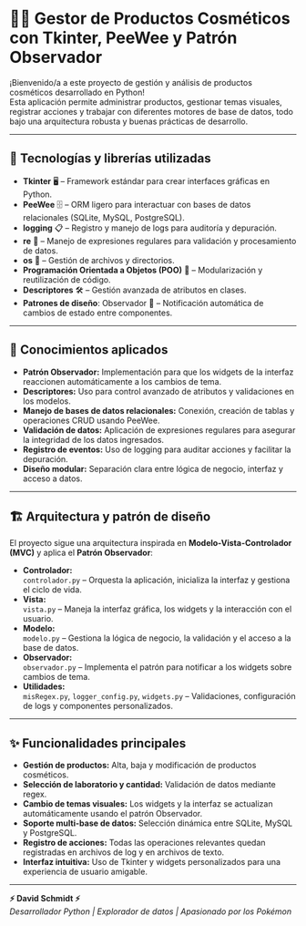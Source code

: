 # 🐱‍💻 Gestor de Productos Cosméticos con Tkinter, PeeWee y Patrón Observador

¡Bienvenido/a a este proyecto de gestión y análisis de productos cosméticos desarrollado en Python!  
Esta aplicación permite administrar productos, gestionar temas visuales, registrar acciones y trabajar con diferentes motores de base de datos, todo bajo una arquitectura robusta y buenas prácticas de desarrollo.

---

## 🚀 Tecnologías y librerías utilizadas

- **Tkinter** 🖥️ – Framework estándar para crear interfaces gráficas en Python.
- **PeeWee** 🗄️ – ORM ligero para interactuar con bases de datos relacionales (SQLite, MySQL, PostgreSQL).
- **logging** 📋 – Registro y manejo de logs para auditoría y depuración.
- **re** 🔎 – Manejo de expresiones regulares para validación y procesamiento de datos.
- **os** 📁 – Gestión de archivos y directorios.
- **Programación Orientada a Objetos (POO)** 🧩 – Modularización y reutilización de código.
- **Descriptores** 🛠️ – Gestión avanzada de atributos en clases.
- **Patrones de diseño**: Observador 👀 – Notificación automática de cambios de estado entre componentes.

---

## 🧠 Conocimientos aplicados

- **Patrón Observador:** Implementación para que los widgets de la interfaz reaccionen automáticamente a los cambios de tema.
- **Descriptores:** Uso para control avanzado de atributos y validaciones en los modelos.
- **Manejo de bases de datos relacionales:** Conexión, creación de tablas y operaciones CRUD usando PeeWee.
- **Validación de datos:** Aplicación de expresiones regulares para asegurar la integridad de los datos ingresados.
- **Registro de eventos:** Uso de logging para auditar acciones y facilitar la depuración.
- **Diseño modular:** Separación clara entre lógica de negocio, interfaz y acceso a datos.

---

## 🏗️ Arquitectura y patrón de diseño

El proyecto sigue una arquitectura inspirada en **Modelo-Vista-Controlador (MVC)** y aplica el **Patrón Observador**:

- **Controlador:**  
  `controlador.py` – Orquesta la aplicación, inicializa la interfaz y gestiona el ciclo de vida.
- **Vista:**  
  `vista.py` – Maneja la interfaz gráfica, los widgets y la interacción con el usuario.
- **Modelo:**  
  `modelo.py` – Gestiona la lógica de negocio, la validación y el acceso a la base de datos.
- **Observador:**  
  `observador.py` – Implementa el patrón para notificar a los widgets sobre cambios de tema.
- **Utilidades:**  
  `misRegex.py`, `logger_config.py`, `widgets.py` – Validaciones, configuración de logs y componentes personalizados.

---
## ✨ Funcionalidades principales

- **Gestión de productos:** Alta, baja y modificación de productos cosméticos.
- **Selección de laboratorio y cantidad:** Validación de datos mediante regex.
- **Cambio de temas visuales:** Los widgets y la interfaz se actualizan automáticamente usando el patrón Observador.
- **Soporte multi-base de datos:** Selección dinámica entre SQLite, MySQL y PostgreSQL.
- **Registro de acciones:** Todas las operaciones relevantes quedan registradas en archivos de log y en archivos de texto.
- **Interfaz intuitiva:** Uso de Tkinter y widgets personalizados para una experiencia de usuario amigable.
---
**⚡ David Schmidt ⚡**  
*Desarrollador Python | Explorador de datos | Apasionado por los Pokémon*

